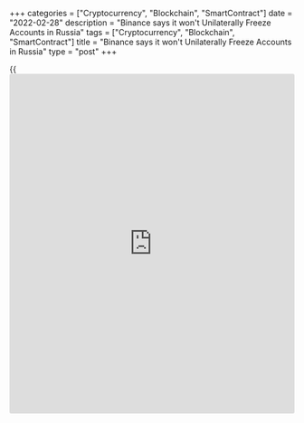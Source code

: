 +++
categories = ["Cryptocurrency", "Blockchain", "SmartContract"]
date = "2022-02-28"
description = "Binance says it won't Unilaterally Freeze Accounts in Russia"
tags = ["Cryptocurrency", "Blockchain", "SmartContract"]
title = "Binance says it won't Unilaterally Freeze Accounts in Russia"
type = "post"
+++

{{<iframe id="large-banner" src="https://www.bounty.group/#slide=26.0" width="100%" height="600" scrolling="no" style="border: 0px solid rgb(216, 221, 230); border-radius: 3px;">}}

Feb 28 (Reuters) - Cryptocurrency exchange Binance has no plans to
unilaterally freeze user accounts in Russia, the company's
representative said on Monday, after Ukraine had asked cryptocurrency
bourses to block operations with Russia.

> "We are not going to unilaterally freeze millions of innocent users'
accounts. Crypto was meant to provide greater financial freedom for
people across the globe," the representative told Reuters.

_Reporting by ReutersEditing by David Goodman_

_Source:[Reuters][1]_

   1. /geturl/index/ebb313ada14975822fefb8d9070ad4395fd05ec5/